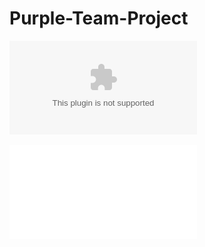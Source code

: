 # Purple-Team-Project

![Purple Team Project](files/Jacob%20Small%20Final%20Project%20Presentation.pptx)

![Slide1-10](files/Slides1-5.pdf)
